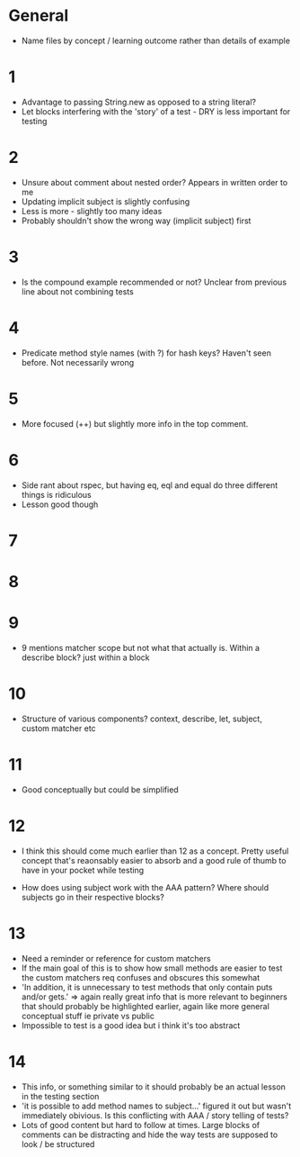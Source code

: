 # General

* Name files by concept / learning outcome rather than details of example

# 1

* Advantage to passing String.new as opposed to a string literal?
* Let blocks interfering with the 'story' of a test - DRY is less important for testing

# 2

* Unsure about comment about nested order? Appears in written order to me
* Updating implicit subject is slightly confusing
* Less is more - slightly too many ideas
* Probably shouldn't show the wrong way (implicit subject) first

# 3

* Is the compound example recommended or not? Unclear from previous line about not combining tests

# 4

* Predicate method style names (with ?) for hash keys? Haven't seen before. Not necessarily wrong

# 5

* More focused (++) but slightly more info in the top comment.

# 6

* Side rant about rspec, but having eq, eql and equal do three different things is ridiculous
* Lesson good though

# 7

# 8

# 9

* 9 mentions matcher scope but not what that actually is. Within a describe block? just within a block

# 10

* Structure of various components? context, describe, let, subject, custom matcher etc

# 11

* Good conceptually but could be simplified

# 12

* I think this should come much earlier than 12 as a concept. Pretty useful concept that's reaonsably easier to absorb and a good rule of thumb to have in your pocket while testing

* How does using subject work with the AAA pattern? Where should subjects go in their respective blocks?

# 13

* Need a reminder or reference for custom matchers
* If the main goal of this is to show how small methods are easier to test the custom matchers req confuses and obscures this somewhat
* 'In addition, it is unnecessary to test methods that only  contain puts and/or gets.'
=> again really great info that is more relevant to beginners that should probably be highlighted earlier, again like more general conceptual stuff ie private vs public
* Impossible to test is a good idea but i think it's too abstract

# 14

* This info, or  something similar to it should probably be an actual lesson in the testing section
* 'it is possible to add method names to subject...' figured it out but wasn't immediately obivious. Is this conflicting with AAA / story telling of tests?
* Lots of good content but hard to follow at times. Large blocks of comments can be distracting and hide the way tests are supposed to look / be structured

